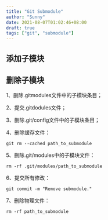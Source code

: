 ```yaml
---
title: "Git Submodule"
author: "Sunny"
date: 2021-08-07T01:02:46+08:00
draft: true
tags: ["git", "submodule"]
---
```


## 添加子模块

## 删除子模块

1、删除.gitmodules文件中的子模块条目；

2、提交.gitdodules文件；

3、删除.git/config文件中的子模块条目；

4、删除缓存文件：

```
git rm --cached path_to_submodule
```

5、删除.git/modules中的子模块文件：

```
rm -rf .git/modules/path_to_submodule
```

6、提交所有修改：

```
git commit -m "Remove submodule."
```

7、删除物理文件：

```
rm -rf path_to_submodule
```

